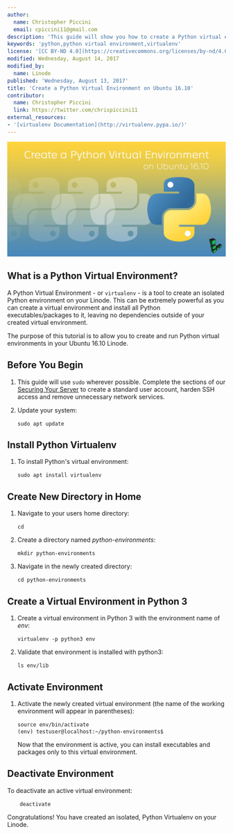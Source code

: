 ```yaml
---
author:
  name: Christopher Piccini
  email: cpiccini11@gmail.com
description: 'This guide will show you how to create a Python virtual environment on your Ubuntu 16.10 Linode.'
keywords: 'python,python virtual environment,virtualenv'
license: '[CC BY-ND 4.0](https://creativecommons.org/licenses/by-nd/4.0)'
modified: Wednesday, August 14, 2017
modified_by:
  name: Linode
published: 'Wednesday, August 13, 2017'
title: 'Create a Python Virtual Environment on Ubuntu 16.10'
contributor:
  name: Christopher Piccini
  link: https://twitter.com/chrispiccini11
external_resources:
- '[virtualenv Documentation](http://virtualenv.pypa.io/)'
---
```


![Create a Python Virtual Environment on Ubuntu 16.10](/content/assets/python-ve-u16-title.jpg "Create a Python Virtual Environment on Ubuntu 16.10")

## What is a Python Virtual Environment?

A Python Virtual Environment - or `virtualenv` - is a tool to create an isolated Python environment on your Linode. This can be extremely powerful as you can create a virtual environment and install all Python executables/packages to it, leaving no dependencies outside of your created virtual environment.

The purpose of this tutorial is to allow you to create and run Python virtual environments in your Ubuntu 16.10 Linode.

## Before You Begin

1.  This guide will use `sudo` wherever possible. Complete the sections of our [Securing Your Server](/content/security/securing-your-server) to create a standard user account, harden SSH access and remove unnecessary network services.

2.  Update your system:

        sudo apt update

## Install Python Virtualenv

1.  To install Python's virtual environment:

        sudo apt install virtualenv

## Create New Directory in Home

1.  Navigate to your users home directory:

        cd

2.  Create a directory named *python-environments*:

        mkdir python-environments

3.  Navigate in the newly created directory:

        cd python-environments

## Create a Virtual Environment in Python 3

1.  Create a virtual environment in Python 3 with the environment name of *env*:

        virtualenv -p python3 env

2.  Validate that environment is installed with python3:

        ls env/lib

## Activate Environment

1.  Activate the newly created virtual environment (the name of the working environment will appear in parentheses):

        source env/bin/activate
        (env) testuser@localhost:~/python-environments$

    Now that the environment is active, you can install executables and packages only to this virtual environment.

## Deactivate Environment

To deactivate an active virtual environment:

        deactivate

Congratulations! You have created an isolated, Python Virtualenv on your Linode.
